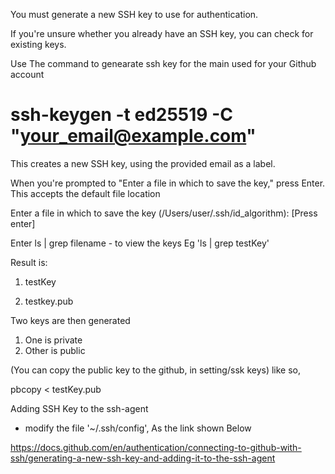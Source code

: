 You must generate a new SSH key to use for authentication. 

If you're unsure whether you already have an SSH key, you can check for existing keys.

Use The command to genearate ssh key for the main used for your Github account
# ssh-keygen -t ed25519 -C "your_email@example.com"

This creates a new SSH key, using the provided email as a label.

When you're prompted to "Enter a file in which to save the key," press Enter. This accepts the default file location

Enter a file in which to save the key (/Users/user/.ssh/id_algorithm): [Press enter]

Enter ls | grep filename - to view the keys Eg 'ls | grep testKey'

Result is: 

1) testKey

2) testkey.pub

Two keys are then generated
1) One is private
2) Other is public

(You can copy the public key to the github, in setting/ssk keys) like so,

pbcopy < testKey.pub

Adding SSH Key to the ssh-agent
- modify the file '~/.ssh/config', As the link shown Below

https://docs.github.com/en/authentication/connecting-to-github-with-ssh/generating-a-new-ssh-key-and-adding-it-to-the-ssh-agent

